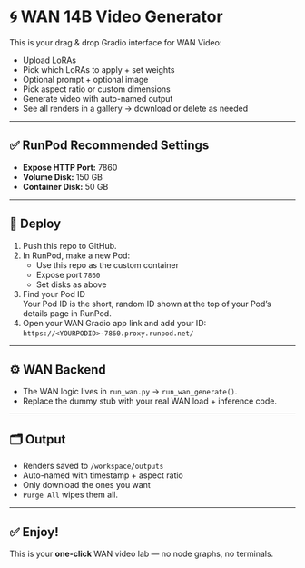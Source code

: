 # 🌀 WAN 14B Video Generator

This is your drag & drop Gradio interface for WAN Video:  
- Upload LoRAs  
- Pick which LoRAs to apply + set weights  
- Optional prompt + optional image  
- Pick aspect ratio or custom dimensions  
- Generate video with auto-named output  
- See all renders in a gallery → download or delete as needed

---

## ✅ RunPod Recommended Settings

- **Expose HTTP Port:** 7860  
- **Volume Disk:** 150 GB  
- **Container Disk:** 50 GB

---

## 🚀 Deploy

1. Push this repo to GitHub.  
2. In RunPod, make a new Pod:
   - Use this repo as the custom container
   - Expose port `7860`
   - Set disks as above
3. Find your Pod ID  
Your Pod ID is the short, random ID shown at the top of your Pod’s details page in RunPod.  
4. Open your WAN Gradio app link and add your ID: 
`https://<YOURPODID>-7860.proxy.runpod.net/`

---

## ⚙️ WAN Backend

- The WAN logic lives in `run_wan.py` → `run_wan_generate()`.  
- Replace the dummy stub with your real WAN load + inference code.

---

## 🗂️ Output

- Renders saved to `/workspace/outputs`  
- Auto-named with timestamp + aspect ratio  
- Only download the ones you want  
- `Purge All` wipes them all.

---

## ✅ Enjoy!

This is your **one-click** WAN video lab — no node graphs, no terminals.
